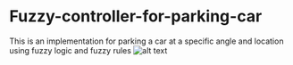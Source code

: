 # Fuzzy-controller-for-parking-car
This is an implementation for parking a car at a specific angle and location using fuzzy logic and fuzzy rules
![alt text](https://github.com/alizindari/Fuzzy-controller-for-parking-car/im1.PNG?raw=true)
